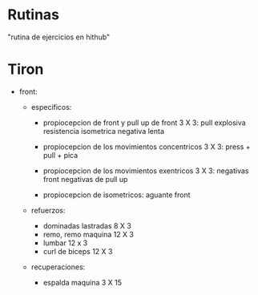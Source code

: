 # Rutinas
"rutina de ejercicios en hithub"

# Tiron 
* front: 
    * especificos: 
        - propiocepcion de front y pull up de front 3 X 3:
            pull explosiva
            resistencia isometrica
            negativa lenta

        - propiocepcion de los movimientos concentricos 3 X 3:
            press + pull + pica
        
        - propiocepcion de los movimientos exentricos 3 X 3:
            negativas front
            negativas de pull up
        
        - propiocepcion de isometricos: 
            aguante front
    
    * refuerzos:
        - dominadas lastradas 8 X 3
        - remo, remo maquina 12 X 3
        - lumbar 12 x 3
        - curl de biceps 12 X 3
    
    * recuperaciones: 
        - espalda maquina 3 X 15
        
            

